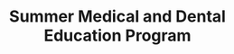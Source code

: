 ---
layout: work-single
title: Summer Medical and Dental Education Program
year: 2014
link: "http://smdep.org/"
image: smdep.jpg
tags: Wordpress
description: 
role:  Front-End Devleoper
published: false
---